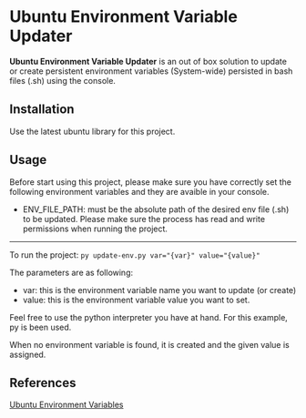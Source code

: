 # Ubuntu Environment Variable Updater

**Ubuntu Environment Variable Updater** is an out of box solution to update or create persistent environment variables (System-wide) persisted in bash files (.sh) using the console.

## Installation
Use the latest ubuntu library for this project.

## Usage
Before start using this project, please make sure you have correctly set the following environment variables and they are avaible in your console.

- ENV_FILE_PATH: must be the absolute path of the desired env file (.sh) to be updated. Please make sure the process has read and write permissions when running the project.
---
To run the project:
`py update-env.py var="{var}" value="{value}"`

The parameters are as following:
- var: this is the environment variable name you want to update (or create)
- value: this is the environment variable value you want to set.

Feel free to use the python interpreter you have at hand. For this example, py is been used.

When no environment variable is found, it is created and the given value is assigned.

## References
[Ubuntu Environment Variables](https://help.ubuntu.com/community/EnvironmentVariables)
